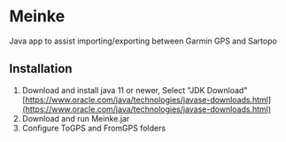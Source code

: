 # Meinke
Java app to assist importing/exporting between Garmin GPS and Sartopo

## Installation
1. Download and install java 11 or newer, Select "JDK Download" [https://www.oracle.com/java/technologies/javase-downloads.html](https://www.oracle.com/java/technologies/javase-downloads.html)
2. Download and run Meinke.jar
3. Configure ToGPS and FromGPS folders

